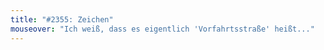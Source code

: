 ```yaml
---
title: "#2355: Zeichen"
mouseover: "Ich weiß, dass es eigentlich 'Vorfahrtsstraße' heißt..."
---
```

